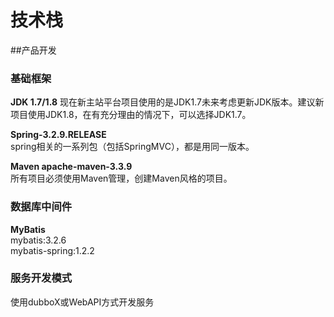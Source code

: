# 技术栈
##产品开发
### 基础框架
**JDK 1.7/1.8** 
现在新主站平台项目使用的是JDK1.7未来考虑更新JDK版本。建议新项目使用JDK1.8，在有充分理由的情况下，可以选择JDK1.7。  

**Spring-3.2.9.RELEASE**  
spring相关的一系列包（包括SpringMVC），都是用同一版本。

**Maven apache-maven-3.3.9**  
所有项目必须使用Maven管理，创建Maven风格的项目。  


### 数据库中间件
**MyBatis**  
mybatis:3.2.6  
mybatis-spring:1.2.2

### 服务开发模式
使用dubboX或WebAPI方式开发服务

